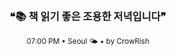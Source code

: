 <div align="center">

<br>

<h3>❝📚 책 읽기 좋은 조용한 저녁입니다❞</h3>

<sub>07:00 PM • Seoul 🌤️ • by CrowRish</sub>

<br>

</div>